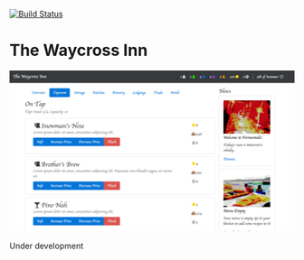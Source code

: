 [![Build Status](https://travis-ci.org/mikeyhogarth/waycross-inn.svg?branch=master)](https://travis-ci.org/mikeyhogarth/waycross-inn)

# The Waycross Inn

![Alt text](/public/images/screenshot.png?raw=true "The Waycross Inn")

Under development